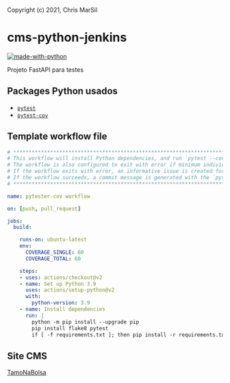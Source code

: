 Copyright (c) 2021, Chris MarSil

# cms-python-jenkins

[![made-with-python](https://img.shields.io/badge/Made%20with-Python-1f425f.svg)](https://www.python.org)

Projeto FastAPI para testes

## Packages Python usados

- [`pytest`](https://pypi.org/project/pytest/)
- [`pytest-cov`](https://pypi.org/project/pytest-cov/)


## Template workflow file

```yaml
# **************************************************************************************************************** #
# This workflow will install Python dependencies, and run `pytest --cov` on all files recursively from the `pytest-root-dir`
# The workflow is also configured to exit with error if minimum individual file or total pytest coverage minimum not met
# If the workflow exits with error, an informative issue is created for the repo alerting the user
# If the workflow succeeds, a commit message is generated with the `pytest --cov` markdown table
# **************************************************************************************************************** #

name: pytester-cov workflow

on: [push, pull_request]

jobs:
  build:

    runs-on: ubuntu-latest
    env:
      COVERAGE_SINGLE: 60
      COVERAGE_TOTAL: 60

    steps:
    - uses: actions/checkout@v2
    - name: Set up Python 3.9
      uses: actions/setup-python@v2
      with:
        python-version: 3.9
    - name: Install dependencies
      run: |
        python -m pip install --upgrade pip
        pip install flake8 pytest
        if [ -f requirements.txt ]; then pip install -r requirements.txt; fi
```

## Site CMS

[TamoNaBolsa](https://www.tamonabolsa.com.br/)

